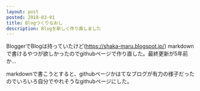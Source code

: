 ```yaml
---
layout: post
posted: 2018-03-01
title: Blogつくりなおし
description: Blogを新しく作り直しました
---
```


BloggerでBlogは持っていたけど(<a href="https://shaka-maru.blogspot.jp/">https://shaka-maru.blogspot.jp/</a>) markdownで書けるやつが欲しかったのでgithubページで作り直した。最終更新が5年前か...

markdownで書こうとすると、githubページかはてなブログが有力の様子だったのでいろいろ自分でやれそうなgithubページにした。

